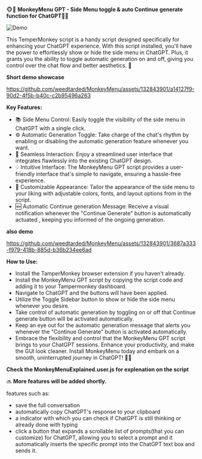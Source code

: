🐵🔧 **MonkeyMenu GPT - Side Menu toggle & auto Continue generate function for ChatGPT**🔧🐵

![Demo](https://github.com/weedtarded/MonkeyMenu/assets/132843901/7a54357a-e2cb-4798-8fa2-6c0af53c56a1)


This TemperMonkey script is a handy script designed specifically for enhancing your ChatGPT experience. With this script installed, you'll have the power to effortlessly show or hide the side menu in ChatGPT. Plus, it grants you the ability to toggle automatic generation on and off, giving you  control over the chat flow and better aesthetics. 🙌 

**Short demo showcase**

https://github.com/weedtarded/MonkeyMenu/assets/132843901/a14127f9-90d2-4f5b-b40c-c2b95496a263

**Key Features:**

- 📚 Side Menu Control: Easily toggle the visibility of the side menu in ChatGPT with a single click.
- ⚙️ Automatic Generation Toggle: Take charge of the chat's rhythm by enabling or disabling the automatic generation feature whenever you want.
- 🚀 Seamless Interaction: Enjoy a streamlined user interface that integrates flawlessly into the existing ChatGPT design.
- 💡 Intuitive Interface: The MonkeyMenu GPT script provides a user-friendly interface that's simple to navigate, ensuring a hassle-free experience.
- 🌈 Customizable Appearance: Tailor the appearance of the side menu to your liking with adjustable colors, fonts, and layout options from in the script.
- 🆕 Automatic Continue generation Message: Receive a visual notification whenever the "Continue Generate" button is automatically actuated , keeping you informed of the ongoing generation.

**also demo**

https://github.com/weedtarded/MonkeyMenu/assets/132843901/3687a333-f979-418b-885d-b36b234ee6ad

**How to Use:**

- Install the TamperMonkey browser extension if you haven't already.
- Install the MonkeyMenu GPT script by copying the script code and adding it to your Tampermonkey dashboard.
- Navigate to ChatGPT and the buttons will have been applied.
- Utilize the Toggle Sidebar button to show or hide the side menu whenever you desire.
- Take control of automatic generation by toggling on or off that Continue generate button will be activated automatically.
- Keep an eye out for the automatic generation message that alerts you whenever the "Continue Generate" button is activated automatically.
- Embrace the flexibility and control that the MonkeyMenu GPT script brings to your ChatGPT sessions. Enhance your productivity, and make the GUI look cleaner. Install MonkeyMenu today and embark on a smooth, uninterrupted journey in ChatGPT! 🚀🐵


**Check the MonkeyMenuExplained.user.js for explenation on the script**


🔜 **More features will be added shortly.**

features such as:
- save the full conversation
- automatically copy ChatGPT's response to your clipboard
- a indicator with which you can check if ChatGPT is still thinking or already done with typing
- click a button that expands a scrollable list of prompts(that you can customize) for ChatGPT, allowing you to select a prompt and it automatically inserts the specific prompt into the ChatGPT text box and sends it.










